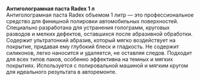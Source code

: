 **Антиголограмная паста Radex 1 л**  
Антиголограмная паста Radex объемом 1 литр — это профессиональное средство для финишной полировки автомобильных поверхностей. Специально разработана для устранения голограмм, круговых разводов и мелких дефектов, оставшихся после абразивной обработки. Содержит ультратонкий абразив, который мягко воздействует на покрытие, придавая ему глубокий блеск и гладкость. Не содержит силиконов, легко наносится и удаляется, не оставляя следов. Подходит для всех типов лаков, особенно эффективна на темных и мягких покрытиях. Используется с полировальной машиной и мягким кругом для идеального результата в авторемонте.


